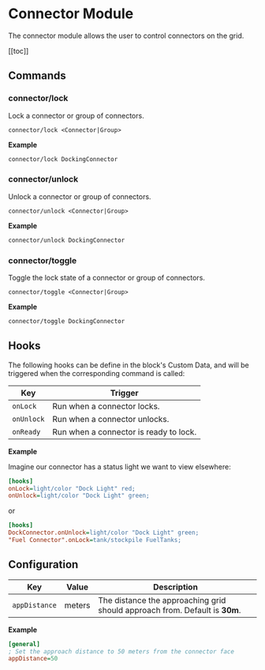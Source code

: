 # Connector Module
<!-- [< Modules](../Modules.md) -->

The connector module allows the user to control connectors on the grid.

[[toc]]

## Commands

### connector/lock
Lock a connector or group of connectors.

```
connector/lock <Connector|Group>
```

**Example**

```bash title="Terminal"
connector/lock DockingConnector
```

### connector/unlock
Unlock a connector or group of connectors.

```
connector/unlock <Connector|Group>
```

**Example**

```bash title="Terminal"
connector/unlock DockingConnector
```

### connector/toggle
Toggle the lock state of a connector or group of connectors.

```
connector/toggle <Connector|Group>
```

**Example**

```bash title="Terminal"
connector/toggle DockingConnector
```

## Hooks

The following hooks can be define in the block's Custom Data, and will be triggered when the corresponding command is called:

|Key                | Trigger                                       |
|-                  |-                                              |
| `onLock`          | Run when a connector locks.         |
| `onUnlock`        | Run when a connector unlocks.        |
| `onReady`         | Run when a connector is ready to lock.     |

**Example**

Imagine our connector has a status light we want to view elsewhere:

```ini title="DockConnector > Custom Data"
[hooks]
onLock=light/color "Dock Light" red;
onUnlock=light/color "Dock Light" green;
```
or

```ini title="Mother > Custom Data"
[hooks]
DockConnector.onUnlock=light/color "Dock Light" green;
"Fuel Connector".onLock=tank/stockpile FuelTanks;
```

## Configuration

|Key| Value| Description|
|-|-|-|
|`appDistance`| meters | The distance the approaching grid should approach from. Default is **30m**. |

**Example**

```ini title="DockConnector > Custom Data"
[general]
; Set the approach distance to 50 meters from the connector face
appDistance=50
```
